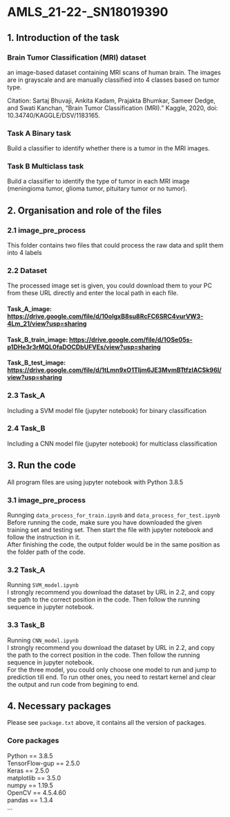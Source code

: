# AMLS_21-22-_SN18019390

## 1. Introduction of the task

### Brain Tumor Classification (MRI) dataset
an image-based dataset containing MRI scans of human brain. The images are in grayscale and are manually classified into 4 classes based on tumor type.  

Citation: Sartaj Bhuvaji, Ankita Kadam, Prajakta Bhumkar, Sameer Dedge, and Swati Kanchan, “Brain Tumor Classification (MRI).” Kaggle, 2020, doi: 10.34740/KAGGLE/DSV/1183165.
### Task A Binary task
Build a classifier to identify whether there is a tumor in the MRI images.
### Task B Multiclass task
Build a classifier to identify the type of tumor in each MRI image (meningioma tumor, glioma tumor, pituitary tumor or no tumor).

## 2. Organisation and role of the files

### 2.1 image_pre_process
This folder contains two files that could process the raw data and split them into 4 labels

### 2.2 Dataset
The processed image set is given, you could download them to your PC  from these URL directly and enter the local path in each file.
#### **Task_A_image:** https://drive.google.com/file/d/10olgxB8su8RcFC6SRC4vurVW3-4Lm_21/view?usp=sharing
#### **Task_B_train_image:** https://drive.google.com/file/d/1OSe05s-p1DHe3r3rMQL0faDOCDbUFVEs/view?usp=sharing
#### **Task_B_test_image:** https://drive.google.com/file/d/1tLmn9xO1TIjm6JE3MvmBTtfzIACSk96I/view?usp=sharing

### 2.3 Task_A
Including a SVM model file (jupyter notebook) for binary classification

### 2.4 Task_B
Including a CNN model file (jupyter notebook) for multiclass classification

## 3. Run the code
All program files are using jupyter notebook with Python 3.8.5

### 3.1 image_pre_process
Runnging `data_process_for_train.ipynb` and `data_process_for_test.ipynb`  
Before running the code, make sure you have downloaded the given training set and testing set. Then start the file with jupyter notebook and follow the instruction in it.  
After finishing the code, the output folder would be in the same position as the folder path of the code.
### 3.2 Task_A
Running `SVM_model.ipynb`  
I strongly recommend you download the dataset by URL in 2.2, and copy the path to the correct position in the code. Then follow the running sequence in jupyter notebook.
### 3.3 Task_B
Running `CNN_model.ipynb`  
I strongly recommend you download the dataset by URL in 2.2, and copy the path to the correct position in the code. Then follow the running sequence in jupyter notebook.  
For the three model, you could only choose one model to run and jump to prediction till end. To run other ones, you need to restart kernel and clear the output and run code from begining to end.

## 4. Necessary packages
Please see `package.txt` above, it contains all the version of packages.
### Core packages
Python == 3.8.5  
TensorFlow-gup == 2.5.0  
Keras == 2.5.0  
matplotlib == 3.5.0  
numpy == 1.19.5  
OpenCV == 4.5.4.60  
pandas == 1.3.4  
...
